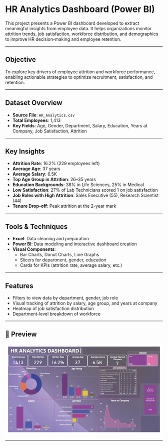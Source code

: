 # HR Analytics Dashboard (Power BI)

This project presents a Power BI dashboard developed to extract meaningful insights from employee data. It helps organizations monitor attrition trends, job satisfaction, workforce distribution, and demographics to improve HR decision-making and employee retention.

---

## Objective

To explore key drivers of employee attrition and workforce performance, enabling actionable strategies to optimize recruitment, satisfaction, and retention.

---

## Dataset Overview

- **Source File**: `HR_Analytics.csv`
- **Total Employees**: 1,413  
- **Key Fields**: Age, Gender, Department, Salary, Education, Years at Company, Job Satisfaction, Attrition

---

## Key Insights

- **Attrition Rate**: 16.2% (229 employees left)
- **Average Age**: 37 years  
- **Average Salary**: 6.5K  
- **Top Age Group in Attrition**: 26–35 years  
- **Education Backgrounds**: 38% in Life Sciences, 25% in Medical  
- **Low Satisfaction**: 27% of Lab Technicians scored 1 on job satisfaction  
- **Job Roles with High Attrition**: Sales Executive (55), Research Scientist (44)  
- **Tenure Drop-off**: Peak attrition at the 2-year mark

---

## Tools & Techniques

- **Excel**: Data cleaning and preparation  
- **Power BI**: Data modeling and interactive dashboard creation  
- **Visual Components**:
  - Bar Charts, Donut Charts, Line Graphs
  - Slicers for department, gender, education
  - Cards for KPIs (attrition rate, average salary, etc.)

---

## Features

- Filters to view data by department, gender, job role
- Visual tracking of attrition by salary, age group, and years at company
- Heatmap of job satisfaction distribution
- Department-level breakdown of workforce

---

## 📸 Preview

![Ecommerce Dashboard](./HR_ANALYTICS_DASHBOARD.jpg)

---
